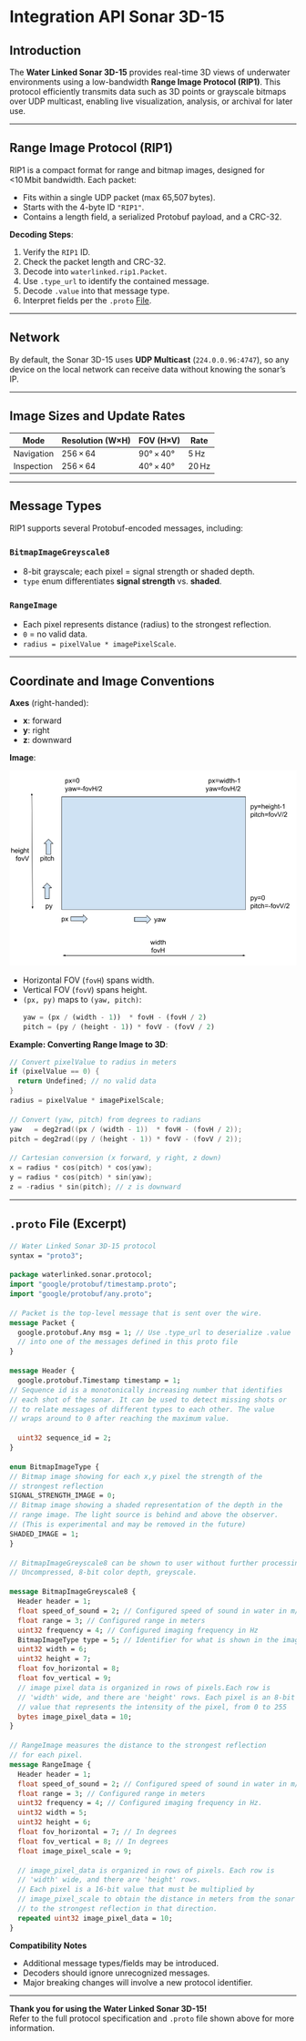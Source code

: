 # Integration API Sonar 3D-15

## Introduction
The **Water Linked Sonar 3D-15** provides real-time 3D views of underwater environments using a low-bandwidth **Range Image Protocol (RIP1)**. This protocol efficiently transmits data such as 3D points or grayscale bitmaps over UDP multicast, enabling live visualization, analysis, or archival for later use.

---

## Range Image Protocol (RIP1)
RIP1 is a compact format for range and bitmap images, designed for <10 Mbit bandwidth. Each packet:

- Fits within a single UDP packet (max 65,507 bytes).
- Starts with the 4-byte ID `"RIP1"`.
- Contains a length field, a serialized Protobuf payload, and a CRC-32.

**Decoding Steps**:

1. Verify the `RIP1` ID.  
2. Check the packet length and CRC-32.  
3. Decode into `waterlinked.rip1.Packet`.  
4. Use `.type_url` to identify the contained message.  
5. Decode `.value` into that message type.  
6. Interpret fields per the `.proto` [File](#proto-file-excerpt).

---

## Network
By default, the Sonar 3D-15 uses **UDP Multicast** (`224.0.0.96:4747`), so any device on the local network can receive data without knowing the sonar’s IP.

---

## Image Sizes and Update Rates
| **Mode**      | **Resolution (W×H)** | **FOV (H×V)** | **Rate** |
|---------------|----------------------|--------------|---------|
| Navigation    | 256 × 64            | 90° × 40°     | 5 Hz    |
| Inspection    | 256 × 64            | 40° × 40°     | 20 Hz   |

---

## Message Types
RIP1 supports several Protobuf-encoded messages, including:

### `BitmapImageGreyscale8`
- 8-bit grayscale; each pixel = signal strength or shaded depth.  
- `type` enum differentiates **signal strength** vs. **shaded**.  

### `RangeImage`
- Each pixel represents distance (radius) to the strongest reflection.
- `0` = no valid data.
- `radius = pixelValue * imagePixelScale`.

---

## Coordinate and Image Conventions
**Axes** (right-handed):

- **x**: forward  
- **y**: right  
- **z**: downward  

**Image**:

![Pixels](../img/Sonar-3D-15-pixel-pic.png)

- Horizontal FOV (`fovH`) spans width.
- Vertical FOV (`fovV`) spans height.
- `(px, py)` maps to `(yaw, pitch)`:
  ```python
  yaw = (px / (width - 1))  * fovH - (fovH / 2)
  pitch = (py / (height - 1)) * fovV - (fovV / 2)
  ```

**Example: Converting Range Image to 3D**:
```cpp
// Convert pixelValue to radius in meters
if (pixelValue == 0) {
  return Undefined; // no valid data
}
radius = pixelValue * imagePixelScale;

// Convert (yaw, pitch) from degrees to radians
yaw   = deg2rad((px / (width - 1))  * fovH - (fovH / 2));
pitch = deg2rad((py / (height - 1)) * fovV - (fovV / 2));

// Cartesian conversion (x forward, y right, z down)
x = radius * cos(pitch) * cos(yaw);
y = radius * cos(pitch) * sin(yaw);
z = -radius * sin(pitch); // z is downward
```

---

## `.proto` File (Excerpt)
```protobuf
// Water Linked Sonar 3D-15 protocol
syntax = "proto3";

package waterlinked.sonar.protocol;
import "google/protobuf/timestamp.proto";
import "google/protobuf/any.proto";

// Packet is the top-level message that is sent over the wire.
message Packet {
  google.protobuf.Any msg = 1; // Use .type_url to deserialize .value 
  // into one of the messages defined in this proto file
}

message Header {
  google.protobuf.Timestamp timestamp = 1;
// Sequence id is a monotonically increasing number that identifies
// each shot of the sonar. It can be used to detect missing shots or
// to relate messages of different types to each other. The value
// wraps around to 0 after reaching the maximum value.

  uint32 sequence_id = 2;
}

enum BitmapImageType {
// Bitmap image showing for each x,y pixel the strength of the
// strongest reflection
SIGNAL_STRENGTH_IMAGE = 0;
// Bitmap image showing a shaded representation of the depth in the
// range image. The light source is behind and above the observer.
// (This is experimental and may be removed in the future)
SHADED_IMAGE = 1;
}

// BitmapImageGreyscale8 can be shown to user without further processing.
// Uncompressed, 8-bit color depth, greyscale.

message BitmapImageGreyscale8 {
  Header header = 1;
  float speed_of_sound = 2; // Configured speed of sound in water in m/s 
  float range = 3; // Configured range in meters
  uint32 frequency = 4; // Configured imaging frequency in Hz
  BitmapImageType type = 5; // Identifier for what is shown in the image
  uint32 width = 6;
  uint32 height = 7;
  float fov_horizontal = 8;
  float fov_vertical = 9;
  // image pixel data is organized in rows of pixels.Each row is
  // 'width' wide, and there are 'height' rows. Each pixel is an 8-bit
  // value that represents the intensity of the pixel, from 0 to 255
  bytes image_pixel_data = 10;
}

// RangeImage measures the distance to the strongest reflection
// for each pixel.
message RangeImage {
  Header header = 1;
  float speed_of_sound = 2; // Configured speed of sound in water in m/s
  float range = 3; // Configured range in meters
  uint32 frequency = 4; // Configured imaging frequency in Hz.
  uint32 width = 5;
  uint32 height = 6;
  float fov_horizontal = 7; // In degrees
  float fov_vertical = 8; // In degrees
  float image_pixel_scale = 9;

  // image_pixel_data is organized in rows of pixels. Each row is
  // 'width' wide, and there are 'height' rows.
  // Each pixel is a 16-bit value that must be multiplied by
  // image_pixel_scale to obtain the distance in meters from the sonar
  // to the strongest reflection in that direction.
  repeated uint32 image_pixel_data = 10;
}
```


**Compatibility Notes**  
- Additional message types/fields may be introduced.  
- Decoders should ignore unrecognized messages.  
- Major breaking changes will involve a new protocol identifier.

---

**Thank you for using the Water Linked Sonar 3D-15!**  
Refer to the full protocol specification and `.proto` file shown above for more information.
